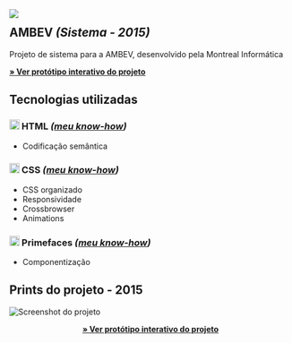 

<img src="http://velameweb.com.br/git/config/images/monitor-sistema-with-margin.png" align="left" />


<h2>AMBEV <em>(Sistema - 2015)</em></h2>

<p>Projeto de sistema para a AMBEV, desenvolvido pela Montreal Informática</p>

<p>
  <a href="http://velameweb.com.br/projetos-sistemas/ambev-2015/" target="_blank">
    <strong>» Ver protótipo interativo do projeto</strong>
  </a>
</p>

<h2>Tecnologias utilizadas</h2>

<h3><img src="http://velameweb.com.br/git/config/images/html-icon.png" alt="HTML ícone" height="18px" /> HTML <em>(<a href="https://github.com/tarcisovelame/curriculo/tree/master/html" target="_blank">meu know-how</a>)</em></h3>
<ul>
    <li>Codificação semântica</li>
</ul>

<h3><img src="http://velameweb.com.br/git/config/images/css-icon.png" alt="CSS ícone" height="18px" /> CSS <em>(<a href="https://github.com/tarcisovelame/curriculo/tree/master/css" target="_blank">meu know-how</a>)</em></h3>
<ul>
    <li>CSS organizado</li>
    <li>Responsividade</li>
    <li>Crossbrowser</li>
    <li>Animations</li>
</ul>

<h3><img src="http://velameweb.com.br/git/config/images/primefaces-icon.png" alt="Primefaces ícone" height="18px" /> Primefaces <em>(<a href="https://github.com/tarcisovelame/curriculo/tree/master/primefaces" target="_blank">meu know-how</a>)</em></h3>
<ul>
    <li>Componentização</li>
</ul>

<h2>Prints do projeto - 2015</h2>

<img src="http://velameweb.com.br/projetos-sistemas/ambev-2015/screenshot.jpg" alt="Screenshot do projeto">

<p align="center">
  <a href="http://velameweb.com.br/projetos-sistemas/ambev-2015/" target="_blank">
    <strong>» Ver protótipo interativo do projeto</strong>
  </a>
</p>